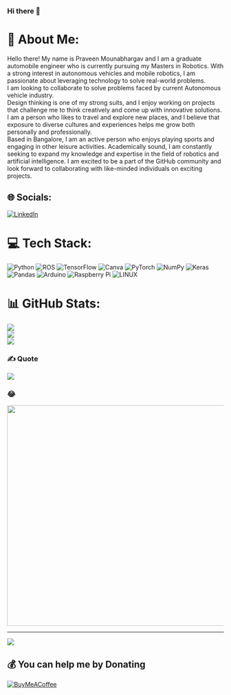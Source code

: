 ### Hi there 👋
# 💫 About Me:
Hello there! My name is Praveen Mounabhargav and I am a graduate automobile engineer who is currently pursuing my Masters in Robotics. With a strong interest in autonomous vehicles and mobile robotics, I am passionate about leveraging technology to solve real-world problems.<br>I am looking to collaborate to solve problems faced by current Autonomous vehicle industry.<br>Design thinking is one of my strong suits, and I enjoy working on projects that challenge me to think creatively and come up with innovative solutions. I am a person who likes to travel and explore new places, and I believe that exposure to diverse cultures and experiences helps me grow both personally and professionally.<br>Based in Bangalore, I am an active person who enjoys playing sports and engaging in other leisure activities. Academically sound, I am constantly seeking to expand my knowledge and expertise in the field of robotics and artificial intelligence. I am excited to be a part of the GitHub community and look forward to collaborating with like-minded individuals on exciting projects.


## 🌐 Socials:
[![LinkedIn](https://img.shields.io/badge/LinkedIn-%230077B5.svg?logo=linkedin&logoColor=white)](https://linkedin.com/in/PraveenMounabhargav) 

# 💻 Tech Stack:
![Python](https://img.shields.io/badge/python-3670A0?style=for-the-badge&logo=python&logoColor=ffdd54) ![ROS](https://img.shields.io/badge/ros-%230A0FF9.svg?style=for-the-badge&logo=ros&logoColor=white) ![TensorFlow](https://img.shields.io/badge/TensorFlow-%23FF6F00.svg?style=for-the-badge&logo=TensorFlow&logoColor=white) ![Canva](https://img.shields.io/badge/Canva-%2300C4CC.svg?style=for-the-badge&logo=Canva&logoColor=white) ![PyTorch](https://img.shields.io/badge/PyTorch-%23EE4C2C.svg?style=for-the-badge&logo=PyTorch&logoColor=white) ![NumPy](https://img.shields.io/badge/numpy-%23013243.svg?style=for-the-badge&logo=numpy&logoColor=white) ![Keras](https://img.shields.io/badge/Keras-%23D00000.svg?style=for-the-badge&logo=Keras&logoColor=white) ![Pandas](https://img.shields.io/badge/pandas-%23150458.svg?style=for-the-badge&logo=pandas&logoColor=white) ![Arduino](https://img.shields.io/badge/-Arduino-00979D?style=for-the-badge&logo=Arduino&logoColor=white) ![Raspberry Pi](https://img.shields.io/badge/-RaspberryPi-C51A4A?style=for-the-badge&logo=Raspberry-Pi) ![LINUX](https://img.shields.io/badge/Linux-FCC624?style=for-the-badge&logo=linux&logoColor=black)
# 📊 GitHub Stats:
![](https://github-readme-stats.vercel.app/api?username=Praveenx1&theme=tokyonight&hide_border=false&include_all_commits=true&count_private=false)<br/>
![](https://github-readme-streak-stats.herokuapp.com/?user=Praveenx1&theme=tokyonight&hide_border=false)<br/>
![](https://github-readme-stats.vercel.app/api/top-langs/?username=Praveenx1&theme=tokyonight&hide_border=false&include_all_commits=true&count_private=false&layout=compact)

### ✍️ Quote
![](https://quotes-github-readme.vercel.app/api?type=vetical&theme=tokyonight)

### 😂
<img src="https://rm.up.railway.app/" width="512px"/>

---
[![](https://visitcount.itsvg.in/api?id=Praveenx1&icon=0&color=0)](https://visitcount.itsvg.in)

  ## 💰 You can help me by Donating
  [![BuyMeACoffee](https://img.shields.io/badge/Buy%20Me%20a%20Coffee-ffdd00?style=for-the-badge&logo=buy-me-a-coffee&logoColor=black)](https://buymeacoffee.com/praveenmb) 

  
<!-- Proudly created with GPRM ( https://gprm.itsvg.in ) -->

